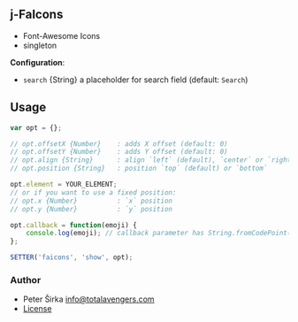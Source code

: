 ## j-FaIcons

- Font-Awesome Icons
- singleton

__Configuration__:

- `search` {String} a placeholder for search field (default: `Search`)

## Usage

```javascript
var opt = {};

// opt.offsetX {Number}    : adds X offset (default: 0)
// opt.offsetY {Number}    : adds Y offset (default: 0)
// opt.align {String}      : align `left` (default), `center` or `right`
// opt.position {String}   : position `top` (default) or `bottom`

opt.element = YOUR_ELEMENT;
// or if you want to use a fixed position:
// opt.x {Number}          : `x` position
// opt.y {Number}          : `y` position

opt.callback = function(emoji) {
	console.log(emoji); // callback parameter has String.fromCodePoint() value
};

SETTER('faicons', 'show', opt);
```


### Author

- Peter Širka <info@totalavengers.com>
- [License](https://www.totaljs.com/license/)